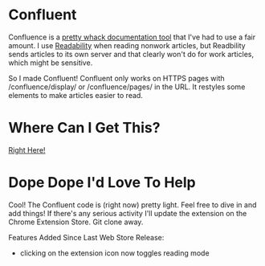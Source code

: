 Confluent
=========

Confluence is a [pretty whack documentation tool](http://en.wikipedia.org/wiki/Confluence_%28software%29) that I've had to use a fair amount. I use [Readability](https://readability.com/) when reading nonwork articles, but Readbility sends articles to its own server and that clearly won't do for work articles, which might be sensitive.

So I made Confluent! Confluent only works on HTTPS pages with /confluence/display/ or /confluence/pages/ in the URL. It restyles some elements to make articles easier to read.

Where Can I Get This?
===========
[Right Here!](https://chrome.google.com/webstore/detail/gacmfpkmfkmgdhnajchhailklpjoefdo/publish-accepted)


Dope Dope I'd Love To Help
===========

Cool! The Confluent code is (right now) pretty light. Feel free to dive in and add things! If there's any serious activity I'll update the extension on the Chrome Extension Store. Git clone away.

Features Added Since Last Web Store Release:
- clicking on the extension icon now toggles reading mode
